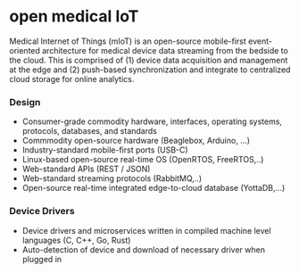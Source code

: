 # open medical IoT

Medical Internet of Things (mIoT) is an open-source mobile-first event-oriented architecture for medical device data streaming from the bedside to the cloud. This is comprised of (1) device data acquisition and management at the edge and (2) push-based synchronization and integrate to centralized cloud storage for online analytics.


### Design
* Consumer-grade commodity hardware, interfaces, operating systems, protocols, databases, and standards
* Commmodity open-source hardware  (Beaglebox, Arduino, ...)
* Industry-standard mobile-first ports  (USB-C)
* Linux-based open-source real-time OS (OpenRTOS, FreeRTOS,..)
* Web-standard APIs (REST / JSON)
* Web-standard streaming protocols (RabbitMQ,..)
* Open-source real-time integrated edge-to-cloud database (YottaDB,...)

### Device Drivers
* Device drivers and microservices written in compiled machine level languages (C, C++, Go, Rust)
* Auto-detection of device and download of necessary driver when plugged in
